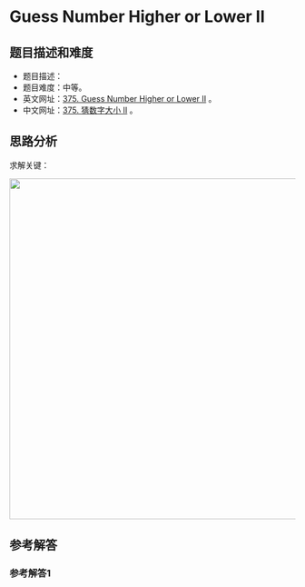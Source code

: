 # Guess Number Higher or Lower II

## 题目描述和难度
+ 题目描述：
+ 题目难度：中等。
+ 英文网址：[375. Guess Number Higher or Lower II](https://leetcode.com/problems/guess-number-higher-or-lower-ii/description/)  。
+ 中文网址：[375. 猜数字大小 II](https://leetcode-cn.com/problems/guess-number-higher-or-lower-ii/description/)  。
## 思路分析
求解关键：

<img src="https://liweiwei1419.github.io/images/leetcode-solution/" width="600">

## 参考解答
### 参考解答1

```java

```